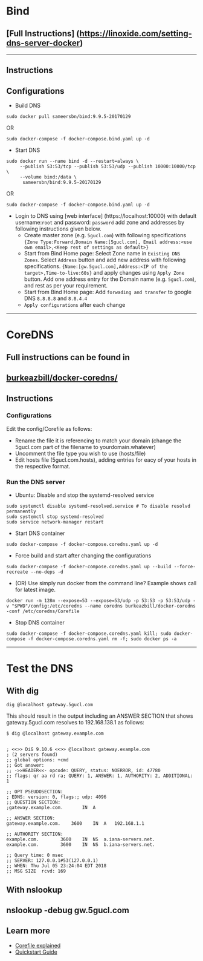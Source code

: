
# Bind
## [Full Instructions] (https://linoxide.com/setting-dns-server-docker)
-----
## Instructions
## Configurations
- Build DNS
```
sudo docker pull sameersbn/bind:9.9.5-20170129
```
OR
```
sudo docker-compose -f docker-compose.bind.yaml up -d
```
- Start DNS
```
sudo docker run --name bind -d --restart=always \
	 --publish 53:53/tcp --publish 53:53/udp --publish 10000:10000/tcp \
	 --volume bind:/data \
	  sameersbn/bind:9.9.5-20170129
```
OR
```
sudo docker-compose -f docker-compose.bind.yaml up -d
```
- Login to DNS using [web interface] (https://localhost:10000) with default username:`root` and password: `password` add zone and addresses by following instructions given below. 
	-  Create master zone (e.g. `5gucl.com`) with following specifications `{Zone Type:Forward,Domain Name:[5gucl.com], Email address:<use own email>,<Keep rest of settings as default>}`
	- Start from Bind Home page: Select Zone name in `Existing DNS Zones`. Select `Address` button and add new address with following specifications. `{Name:[gw.5gucl.com],Address:<IP of the target>,Time-to-live:60s}` and apply changes using `Apply Zone` button. Add one address entry for the Domain name (e.g. `5gucl.com`), and rest as per your requirement.
	- Start from Bind Home page: Add `forwading and transfer` to google DNS `8.8.8.8` and `8.8.4.4`
	- `Apply configurations` after each change 

********
# CoreDNS
## Full instructions can be found in 
[burkeazbill/docker-coredns/](https://github.com/burkeazbill/docker-coredns/)
----
## Instructions
### Configurations
Edit the config/Corefile as follows:

- Rename the file it is referencing to match your domain (change the 5gucl.com part of the filename to yourdomain.whatever)
- Uncomment the file type you wish to use (hosts/file)
- Edit hosts file (5gucl.com.hosts), adding entries for eacy of your hosts in the respective format.

### Run the DNS server
- Ubuntu: Disable and stop the systemd-resolved service
```
sudo systemctl disable systemd-resolved.service # To disable resolvd permanently
sudo systemctl stop systemd-resolved
sudo service network-manager restart
```
- Start DNS container
```
sudo docker-compose -f docker-compose.coredns.yaml up -d
```
- Force build and start after changing the configurations
```
sudo docker-compose -f docker-compose.coredns.yaml up --build --force-recreate --no-deps -d
```

- (OR) Use simply run docker from the command line? Example shows call for latest image. 
```
docker run -m 128m --expose=53 --expose=53/udp -p 53:53 -p 53:53/udp -v "$PWD"/config:/etc/coredns --name coredns burkeazbill/docker-coredns -conf /etc/coredns/Corefile
```

- Stop DNS container 
```
sudo docker-compose -f docker-compose.coredns.yaml kill; sudo docker-compose -f docker-compose.coredns.yaml rm -f; sudo docker ps -a
```
****
# Test the DNS
## With dig
```
dig @localhost gateway.5gucl.com
```

This should result in the output including an ANSWER SECTION that shows gateway.5gucl.com resolves to 192.168.138.1 as follows:

```
$ dig @localhost gateway.example.com


; <<>> DiG 9.10.6 <<>> @localhost gateway.example.com
; (2 servers found)
;; global options: +cmd
;; Got answer:
;; ->>HEADER<<- opcode: QUERY, status: NOERROR, id: 47780
;; flags: qr aa rd ra; QUERY: 1, ANSWER: 1, AUTHORITY: 2, ADDITIONAL: 1

;; OPT PSEUDOSECTION:
; EDNS: version: 0, flags:; udp: 4096
;; QUESTION SECTION:
;gateway.example.com.		IN	A

;; ANSWER SECTION:
gateway.example.com.	3600	IN	A	192.168.1.1

;; AUTHORITY SECTION:
example.com.		3600	IN	NS	a.iana-servers.net.
example.com.		3600	IN	NS	b.iana-servers.net.

;; Query time: 0 msec
;; SERVER: 127.0.0.1#53(127.0.0.1)
;; WHEN: Thu Jul 05 23:24:04 EDT 2018
;; MSG SIZE  rcvd: 169
```
## With nslookup
nslookup -debug  gw.5gucl.com
-----
## Learn more

- [Corefile explained](https://coredns.io/2017/07/23/corefile-explained/)
- [Quickstart Guide](https://coredns.io/2017/07/24/quick-start/)
